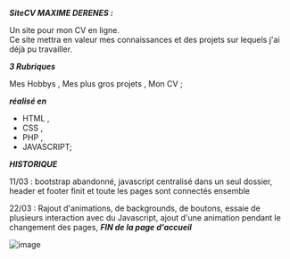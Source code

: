 _**SiteCV MAXIME DERENES :**_

Un site pour mon CV en ligne. <br>
Ce site mettra en valeur mes connaissances et des projets sur lequels j'ai déjà pu travailler.

_**3 Rubriques**_

Mes Hobbys ,
Mes plus gros projets ,
Mon CV ;

_**réalisé en**_

- HTML ,
- CSS ,
- PHP ,
- JAVASCRIPT;

_**HISTORIQUE**_

11/03 : bootstrap abandonné, javascript centralisé dans un seul dossier, header et footer finit et toute les pages sont connectés ensemble<br>

22/03 : Rajout d'animations, de backgrounds, de boutons, essaie de plusieurs interaction avec du Javascript, ajout d'une animation pendant le changement des pages, _**FIN de la page d'accueil**_<br>

![image](https://github.com/user-attachments/assets/aadb89ee-9f6b-4e42-acf3-e9b651f36405)

